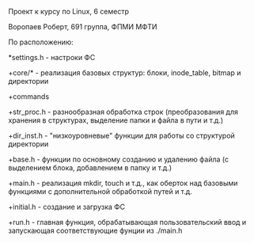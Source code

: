 Проект к курсу по Linux, 6 семестр

Воропаев Роберт, 691 группа, ФПМИ МФТИ

По расположению:

*settings.h  - настроки ФС

+core/* - реализация базовых структур: блоки, inode_table, bitmap и директории

+commands

  +str_proc.h - разнообразная обработка строк (преобразования для хранения в структурах, выделение папки и файла в пути и т.д.)
  
  +dir_inst.h - "низкоуровневые" функции для работы со структурой директории
  
  +base.h - функции по основному созданию и удалению файла (с выделением блока, добавлением в папку и т.д.)
  
  +main.h - реализация mkdir, touch и т.д., как оберток над базовыми функциями с дополнительной обработкой путей и т.д.
  
  +initial.h - создание и загрузка ФС
  
  +run.h - главная функция, обрабатывающая пользовательский ввод и запускающая соответствующие фунции из ./main.h
 
